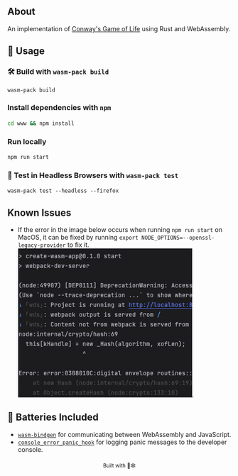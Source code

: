 
## About

An implementation of [Conway's Game of Life](https://en.wikipedia.org/wiki/Conway%27s_Game_of_Life) 
using Rust and WebAssembly.

## 🚴 Usage

### 🛠️ Build with `wasm-pack build`

```
wasm-pack build
```

### Install dependencies with `npm`

```bash
cd www && npm install
```

### Run locally

```bash
npm run start
```

### 🔬 Test in Headless Browsers with `wasm-pack test`

```
wasm-pack test --headless --firefox
```

## Known Issues
- If the error in the image below occurs when running `npm run start` on MacOS, it can be fixed by running 
  `export NODE_OPTIONS=--openssl-legacy-provider` to fix it.
  ![ssl issue image](error.png).

## 🔋 Batteries Included

* [`wasm-bindgen`](https://github.com/rustwasm/wasm-bindgen) for communicating
  between WebAssembly and JavaScript.
* [`console_error_panic_hook`](https://github.com/rustwasm/console_error_panic_hook)
  for logging panic messages to the developer console.

<div align="center">

<sub>Built with 🦀🕸 </a></sub>

</div>
